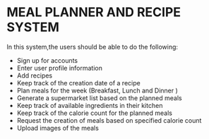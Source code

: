 # MEAL PLANNER AND RECIPE SYSTEM
 In this system,the users should be able to do the following:
- Sign up for accounts
- Enter user profile information
- Add recipes
- Keep track of the creation date of a recipe
- Plan meals for the week (Breakfast, Lunch and Dinner )
- Generate a supermarket list based on the planned meals
- Keep track of available ingredients in their kitchen
- Keep track of the calorie count for the planned meals
- Request the creation of meals based on specified calorie count
- Upload images of the meals